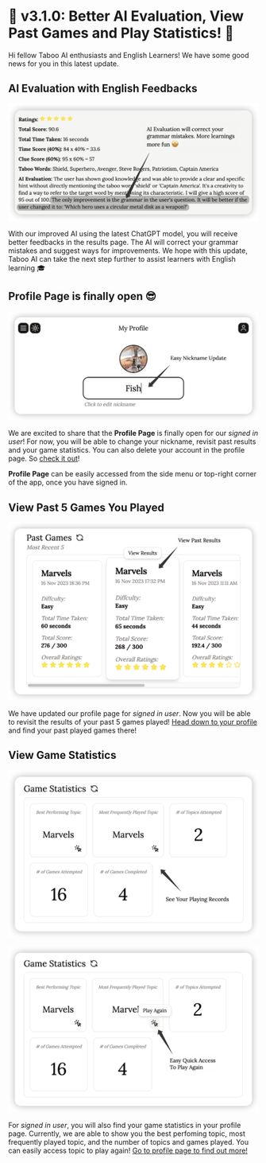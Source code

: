 # 🚀 v3.1.0: Better AI Evaluation, View Past Games and Play Statistics! 🚀

Hi fellow Taboo AI enthusiasts and English Learners! We have some good news for you in this latest update.

## AI Evaluation with English Feedbacks

![5](https://github.com/xmliszt/resources/blob/9ae3ae03bec144c4cd9c63793e428087f3f6bd79/taboo-ai/images/v300/v3-1-0-5.png?raw=true)

With our improved AI using the latest ChatGPT model, you will receive better feedbacks in the results page. The AI will correct your grammar mistakes and suggest ways for improvements. We hope with this update, Taboo AI can take the next step further to assist learners with English learning 🎓

## Profile Page is finally open 😎

![1](https://github.com/xmliszt/resources/blob/9ae3ae03bec144c4cd9c63793e428087f3f6bd79/taboo-ai/images/v300/v3-1-0-1.png?raw=true)

We are excited to share that the **Profile Page** is finally open for our _signed in user_! For now, you will be able to change your nickname, revisit past results and your game statistics. You can also delete your account in the profile page. So [check it out](/profile)!

**Profile Page** can be easily accessed from the side menu or top-right corner of the app, once you have signed in.

## View Past 5 Games You Played 

![2](https://github.com/xmliszt/resources/blob/9ae3ae03bec144c4cd9c63793e428087f3f6bd79/taboo-ai/images/v300/v3-1-0-2.png?raw=true)

We have updated our profile page for _signed in user_. Now you will be able to revisit the results of your past 5 games played! [Head down to your profile](/profile) and find your past played games there!

## View Game Statistics

![3](https://github.com/xmliszt/resources/blob/9ae3ae03bec144c4cd9c63793e428087f3f6bd79/taboo-ai/images/v300/v3-1-0-3.png?raw=true)

![4](https://github.com/xmliszt/resources/blob/9ae3ae03bec144c4cd9c63793e428087f3f6bd79/taboo-ai/images/v300/v3-1-0-4.png?raw=true)

For _signed in user_, you will also find your game statistics in your profile page. Currently, we are able to show you the best perfoming topic, most frequently played topic, and the number of topics and games played. You can easily access topic to play again! [Go to profile page to find out more!](/profile)
